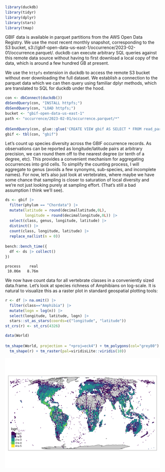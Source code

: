 
``` r
library(duckdb)
library(tidyr)
library(dplyr)
library(stars)
library(tmap)
```

GBIF data is available in parquet partitions from the AWS Open Data
Registry. We use the most recent monthly snapshot, corresponding to the
S3 bucket,
s3://gbif-open-data-us-east-1/occurrence/2023-02-01/occurrence.parquet/.
duckdb can execute arbitrary SQL queries against this remote data source
without having to first download a local copy of the data, which is
around a few hundred GB at present.

We use the `httpfs` extension in duckdb to access the remote S3 bucket
without ever downloading the full dataset. We establish a connection to
the parquet data which we can then query using familiar dplyr methods,
which are translated to SQL for duckdb under the hood.

``` r
con <- dbConnect(duckdb())
dbSendQuery(con, "INSTALL httpfs;")
dbSendQuery(con, "LOAD httpfs;")
bucket <- "gbif-open-data-us-east-1"
path <- "occurrence/2023-02-01/occurrence.parquet/*"

dbSendQuery(con, glue::glue('CREATE VIEW gbif AS SELECT * FROM read_parquet("s3://{bucket}/{path}")'))
gbif <- tbl(con, "gbif")
```

Let’s count up species diversity across the GBIF occurrence records. As
observations can be reported as longitude/latitude pairs at arbitrary
precision, we can round them off to the nearest degree (or tenth of a
degree, etc). This provides a convenient mechanism for aggregating
occurrences into grid cells. To simplify the counting process, I will
aggregate to genus (avoids a few synonyms, sub-species, and incomplete
names). For now, let’s also just look at vertebrates, where maybe we
have some chance that sampling is closer to saturation of local
diversity and we’re not just looking purely at sampling effort. (That’s
still a bad assumption I think we’ll see).

``` r
ds <- gbif |> 
  filter(phylum == "Chordata") |>
  mutate(latitude = round(decimallatitude,0L),
         longitude = round(decimallongitude,0L)) |> 
  select(class, genus, longitude, latitude) |>
  distinct() |>
  count(class, longitude, latitude) |> 
  replace_na(list(n = 0)) 

bench::bench_time({
  df <- ds |> collect()
})
```

    process    real 
     10.06m   8.76m 

We now have count data for all vertebrate classes in a conveniently
sized data.frame. Let’s look at species richness of Amphibians on
log-scale. It is natural to visualize this as a raster plot in standard
geospatial plotting tools:

``` r
r <- df |> na.omit() |> 
  filter(class=="Amphibia") |> 
  mutate(logn = log(n)) |> 
  select(longitude, latitude, logn) |> 
  stars::st_as_stars(coords=c("longitude", "latitude"))
st_crs(r) <- st_crs(4326)
```

``` r
data(World)

tm_shape(World, projection = "+proj=eck4") + tm_polygons(col="grey80") + 
  tm_shape(r) + tm_raster(pal=viridisLite::viridis(10))
```

![](gbif-duckdb_files/figure-commonmark/unnamed-chunk-5-1.png)
